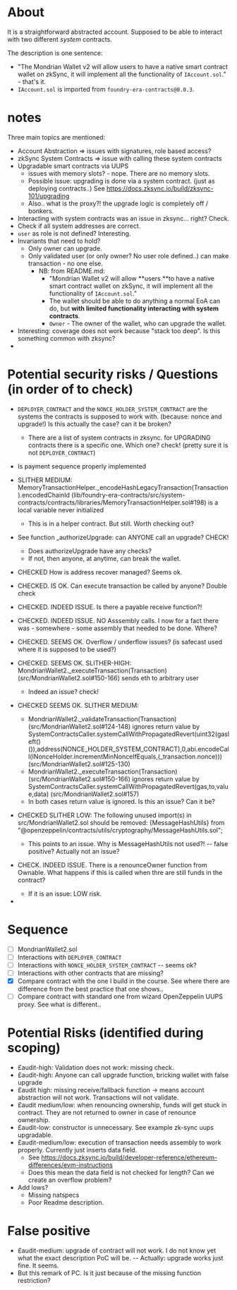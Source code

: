 # About 
It is a straightforward abstracted account. Supposed to be able to interact with two different _system_ contracts. 

The description is one sentence: 
- "The Mondrian Wallet v2 will allow users to have a native smart contract wallet on zkSync, it will implement all the functionality of `IAccount.sol`." - that's it. 
- `IAccount.sol` is imported from `foundry-era-contracts@0.0.3`. 

# notes
Three main topics are mentioned: 
- Account Abstraction => issues with signatures, role based access? 
- zkSync System Contracts => issue with calling these system contracts
- Upgradable smart contracts via UUPS 
  - issues with memory slots? - nope. There are no memory slots. 
  - Possible issue: upgrading is done via a system contract. (just as deploying contracts..) See https://docs.zksync.io/build/zksync-101/upgrading
  - Also.. what is the proxy?! the upgrade logic is completely off / bonkers. 
- Interacting with system contracts was an issue in zksync... right? Check. 
- Check if all system addresses are correct.
- `user` as role is not defined? Interesting.
- Invariants that need to hold? 
  - Only owner can upgrade. 
  - Only validated user (or only owner? No user role defined..) can make transaction - no one else.
    - NB: from README.md: 
      - "Mondrian Wallet v2 will allow **users **to have a native smart contract wallet on zkSync, it will implement all the functionality of `IAccount.sol`." 
      - The wallet should be able to do anything a normal EoA can do, but **with limited functionality interacting with system contracts**.  
      - `Owner` - The owner of the wallet, who can upgrade the wallet.
- Interesting: coverage does not work because "stack too deep". Is this something common with zksync? 
- 

# Potential security risks / Questions (in order of to check)
- `DEPLOYER_CONTRACT` and the `NONCE_HOLDER_SYSTEM_CONTRACT` are the systems the contracts is supposed to work with. (because: nonce and upgrade!) Is this actually the case? can it be broken? 
  - There are a list of system contracts in zksync. for UPGRADING contracts there is a specific one. Which one? check! (pretty sure it is not `DEPLOYER_CONTRACT`)
-  Is payment sequence properly implemented 
-  SLITHER MEDIUM: MemoryTransactionHelper._encodeHashLegacyTransaction(Transaction).encodedChainId (lib/foundry-era-contracts/src/system-contracts/contracts/libraries/MemoryTransactionHelper.sol#198) is a local variable never initialized
   - This is in a helper contract. But still. Worth checking out? 
- See function _authorizeUpgrade: can ANYONE call an upgrade? CHECK! 
  - Does authorizeUpgrade have any checks? 
  -  If not, then anyone, at anytime, can break the wallet. 

-  CHECKED How is address recover managed? Seems ok. 
-  CHECKED. IS OK. Can execute transaction be called by anyone? Double check 
-  CHECKED. INDEED ISSUE. Is there a payable receive function?! 
-  CHECKED. INDEED ISSUE. NO Asssembly calls. I now for a fact there was - somewhere - some assembly that needed to be done. Where?
-  CHECKED. SEEMS OK. Overflow / underflow issues? (is safecast used where it is supposed to be used?) 
-  CHECKED. SEEMS OK. SLITHER-HIGH: MondrianWallet2._executeTransaction(Transaction) (src/MondrianWallet2.sol#150-166) sends eth to arbitrary user
   -  Indeed an issue? check! 
-  CHECKED SEEMS OK. SLITHER MEDIUM: 
   -  MondrianWallet2._validateTransaction(Transaction) (src/MondrianWallet2.sol#124-148) ignores return value by SystemContractsCaller.systemCallWithPropagatedRevert(uint32(gasleft()()),address(NONCE_HOLDER_SYSTEM_CONTRACT),0,abi.encodeCall(INonceHolder.incrementMinNonceIfEquals,(_transaction.nonce))) (src/MondrianWallet2.sol#125-130) 
   -  MondrianWallet2._executeTransaction(Transaction) (src/MondrianWallet2.sol#150-166) ignores return value by SystemContractsCaller.systemCallWithPropagatedRevert(gas,to,value,data) (src/MondrianWallet2.sol#157)
   -  In both cases return value is ignored. Is this an issue? Can it be? 
-  CHECKED SLITHER LOW: The following unused import(s) in src/MondrianWallet2.sol should be removed: {MessageHashUtils} from "@openzeppelin/contracts/utils/cryptography/MessageHashUtils.sol";
   -  This points to an issue. Why is MessageHashUtils not used?! -- false positive? Actually not an issue? 
-  CHECK. INDEED ISSUE. There is a renounceOwner function from Ownable. What happens if this is called when thre are still funds in the contract? 
   -  If it is an issue: LOW risk. 
-  

# Sequence
- [ ] MondrianWallet2.sol
- [ ] Interactions with `DEPLOYER_CONTRACT` 
- [ ] Interactions with `NONCE_HOLDER_SYSTEM_CONTRACT` -- seems ok? 
- [ ] Interactions with other contracts that are missing? 
- [x] Compare contract with the one I build in the course. See where there are difference from the best practice that one shows.. 
- [ ] Compare contract with standard one from wizard OpenZeppelin UUPS proxy. See what is different.. 

# Potential Risks (identified during scoping)
- £audit-high: Validation does not work: missing check. 
- £audit-high: Anyone can call upgrade function, bricking wallet with false upgrade 
- £audit high: missing receive/fallback function -> means account abstraction will not work. Transactions will not validate. 
- £audit medium/low: when renouncing ownership, funds will get stuck in contract. They are not returned to owner in case of renounce ownership.
- £audit-low: constructor is unnecessary. See example zk-sync uups upgradable.
- £audit-medium/low: execution of transaction needs assembly to work properly. Currently just inserts data field.  
  - See https://docs.zksync.io/build/developer-reference/ethereum-differences/evm-instructions 
  - Does this mean the data field is not checked for length? Can we create an overflow problem? 
- Add lows? 
  - Missing natspecs
  - Poor Readme description. 

# False positive
- £audit-medium: upgrade of contract will not work. I do not know yet what the exact description PoC will be.  -- Actually: upgrade works just fine. It seems. 
- But this remark of PC. Is it just because of the missing function restriction? 



